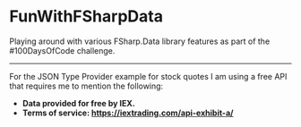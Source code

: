 FunWithFSharpData
=================

Playing around with various FSharp.Data library features as part of the #100DaysOfCode challenge.

---

For the JSON Type Provider example for stock quotes I am using a free API that requires me to mention the following:
  * **Data provided for free by IEX.**
  * **Terms of service: https://iextrading.com/api-exhibit-a/**
